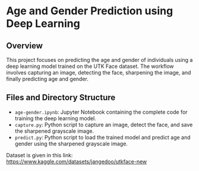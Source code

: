 # Age and Gender Prediction using Deep Learning

## Overview
This project focuses on predicting the age and gender of individuals using a deep learning model trained on the UTK Face dataset. The workflow involves capturing an image, detecting the face, sharpening the image, and finally predicting age and gender.

## Files and Directory Structure

- `age-gender.ipynb`: Jupyter Notebook containing the complete code for training the deep learning model.
- `capture.py`: Python script to capture an image, detect the face, and save the sharpened grayscale image.
- `predict.py`: Python script to load the trained model and predict age and gender using the sharpened grayscale image.

Dataset is given in this link: https://www.kaggle.com/datasets/jangedoo/utkface-new
```bash
